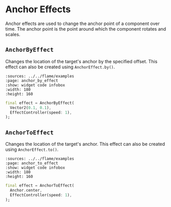 # Anchor Effects

Anchor effects are used to change the anchor point of a component over time. The anchor point is
the point around which the component rotates and scales.


## `AnchorByEffect`

Changes the location of the target's anchor by the specified offset. This effect can also be created
using `AnchorEffect.by()`.

```{flutter-app}
:sources: ../../flame/examples
:page: anchor_by_effect
:show: widget code infobox
:width: 180
:height: 160
```

```dart
final effect = AnchorByEffect(
  Vector2(0.1, 0.1),
  EffectController(speed: 1),
);
```


## `AnchorToEffect`

Changes the location of the target's anchor. This effect can also be created using
`AnchorEffect.to()`.

```{flutter-app}
:sources: ../../flame/examples
:page: anchor_to_effect
:show: widget code infobox
:width: 180
:height: 160
```

```dart
final effect = AnchorToEffect(
  Anchor.center,
  EffectController(speed: 1),
);
```

